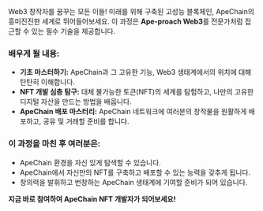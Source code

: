 Web3 창작자를 꿈꾸는 모든 이들! 미래를 위해 구축된 고성능 블록체인, ApeChain의 흥미진진한 세계로 뛰어들어보세요. 이 과정은 **Ape-proach Web3**를 전문가처럼 접근할 수 있는 필수 기술을 제공합니다.

### 배우게 될 내용:

* **기초 마스터하기:** ApeChain과 그 고유한 기능, Web3 생태계에서의 위치에 대해 탄탄히 이해합니다.
* **NFT 개발 심층 탐구:** 대체 불가능한 토큰(NFT)의 세계를 탐험하고, 나만의 고유한 디지털 자산을 만드는 방법을 배웁니다.
* **ApeChain 배포 마스터리:** ApeChain 네트워크에 여러분의 창작물을 원활하게 배포하고, 공유 및 거래할 준비를 합니다.

### 이 과정을 마친 후 여러분은:

* ApeChain 환경을 자신 있게 탐색할 수 있습니다.
* ApeChain에서 자신만의 NFT를 구축하고 배포할 수 있는 능력을 갖추게 됩니다.
* 창의력을 발휘하고 번창하는 ApeChain 생태계에 기여할 준비가 되어 있습니다.

**지금 바로 참여하여 ApeChain NFT 개발자가 되어보세요!**